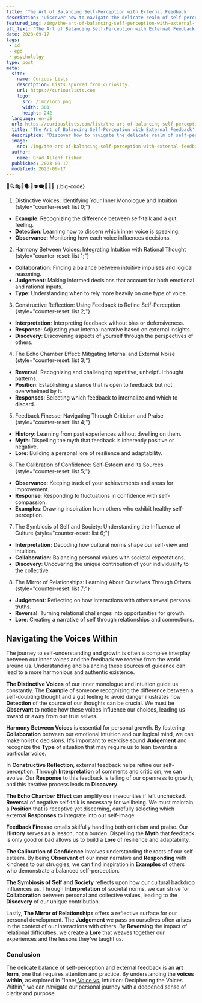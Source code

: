 ```yaml
---
title: 'The Art of Balancing Self-Perception with External Feedback'
description: 'Discover how to navigate the delicate realm of self-perception and external feedback, fostering growth and self-awareness in this insightful guide.'
featured_img: /img/the-art-of-balancing-self-perception-with-external-feedback.webp
alt_text: 'The Art of Balancing Self-Perception with External Feedback'
date: 2023-09-17
tags:
 - id
 - ego
 - psychololgy
type: post
meta:
  site:
    name: Curious Lists
    description: Lists spurred from curiosity.
    url: https://curiouslists.com
    logo:
      src: /img/logo.png
      width: 301
      height: 242
  language: en-US
  url: https://curiouslists.com/list/the-art-of-balancing-self-perception-with-external-feedback
  title: 'The Art of Balancing Self-Perception with External Feedback'
  description: 'Discover how to navigate the delicate realm of self-perception and external feedback, fostering growth and self-awareness in this insightful guide.'
  image:
    src: /img/the-art-of-balancing-self-perception-with-external-feedback.webp
  author:
    name: Brad Allenf Fisher
  published: 2023-09-17
  modified: 2023-09-17
---
```



🧠🔍🎭📝🗣️👤👁️‍🗨️🔄💬😌 {.big-code}

1. Distinctive Voices: Identifying Your Inner Monologue and Intuition {style="counter-reset: list 0;"}
  - **Example**: Recognizing the difference between self-talk and a gut feeling.
  - **Detection**: Learning how to discern which inner voice is speaking.
  - **Observance**: Monitoring how each voice influences decisions.

2. Harmony Between Voices: Integrating Intuition with Rational Thought {style="counter-reset: list 1;"}
  - **Collaboration**: Finding a balance between intuitive impulses and logical reasoning.
  - **Judgement**: Making informed decisions that account for both emotional and rational inputs.
  - **Type**: Understanding when to rely more heavily on one type of voice.

3. Constructive Reflection: Using Feedback to Refine Self-Perception {style="counter-reset: list 2;"}
  - **Interpretation**: Interpreting feedback without bias or defensiveness.
  - **Response**: Adjusting your internal narrative based on external insights.
  - **Discovery**: Discovering aspects of yourself through the perspectives of others.

4. The Echo Chamber Effect: Mitigating Internal and External Noise {style="counter-reset: list 3;"}
  - **Reversal**: Recognizing and challenging repetitive, unhelpful thought patterns.
  - **Position**: Establishing a stance that is open to feedback but not overwhelmed by it.
  - **Responses**: Selecting which feedback to internalize and which to discard.

5. Feedback Finesse: Navigating Through Criticism and Praise {style="counter-reset: list 4;"}
  - **History**: Learning from past experiences without dwelling on them.
  - **Myth**: Dispelling the myth that feedback is inherently positive or negative.
  - **Lore**: Building a personal lore of resilience and adaptability.

6. The Calibration of Confidence: Self-Esteem and Its Sources {style="counter-reset: list 5;"}
  - **Observance**: Keeping track of your achievements and areas for improvement.
  - **Response**: Responding to fluctuations in confidence with self-compassion.
  - **Examples**: Drawing inspiration from others who exhibit healthy self-perception.

7. The Symbiosis of Self and Society: Understanding the Influence of Culture {style="counter-reset: list 6;"}
  - **Interpretation**: Decoding how cultural norms shape our self-view and intuition.
  - **Collaboration**: Balancing personal values with societal expectations.
  - **Discovery**: Uncovering the unique contribution of your individuality to the collective.

8. The Mirror of Relationships: Learning About Ourselves Through Others {style="counter-reset: list 7;"}
  - **Judgement**: Reflecting on how interactions with others reveal personal truths.
  - **Reversal**: Turning relational challenges into opportunities for growth.
  - **Lore**: Creating a narrative of self through relationships and connections.


## Navigating the Voices Within

The journey to self-understanding and growth is often a complex interplay between our inner voices and the feedback we receive from the world around us. Understanding and balancing these sources of guidance can lead to a more harmonious and authentic existence.

**The Distinctive Voices** of our inner monologue and intuition guide us constantly. The **Example** of someone recognizing the difference between a self-doubting thought and a gut feeling to avoid danger illustrates how **Detection** of the source of our thoughts can be crucial. We must be **Observant** to notice how these voices influence our choices, leading us toward or away from our true selves.

**Harmony Between Voices** is essential for personal growth. By fostering **Collaboration** between our emotional intuition and our logical mind, we can make holistic decisions. It's important to exercise sound **Judgement** and recognize the **Type** of situation that may require us to lean towards a particular voice.

In **Constructive Reflection**, external feedback helps refine our self-perception. Through **Interpretation** of comments and criticism, we can evolve. Our **Response** to this feedback is telling of our openness to growth, and this iterative process leads to **Discovery**.

**The Echo Chamber Effect** can amplify our insecurities if left unchecked. **Reversal** of negative self-talk is necessary for wellbeing. We must maintain a **Position** that is receptive yet discerning, carefully selecting which external **Responses** to integrate into our self-image.

**Feedback Finesse** entails skilfully handling both criticism and praise. Our **History** serves as a lesson, not a burden. Dispelling the **Myth** that feedback is only good or bad allows us to build a **Lore** of resilience and adaptability.

**The Calibration of Confidence** involves understanding the roots of our self-esteem. By being **Observant** of our inner narrative and **Responding** with kindness to our struggles, we can find inspiration in **Examples** of others who demonstrate a balanced self-perception.

**The Symbiosis of Self and Society** reflects upon how our cultural backdrop influences us. Through **Interpretation** of societal norms, we can strive for **Collaboration** between personal and collective values, leading to the **Discovery** of our unique contribution.

Lastly, **The Mirror of Relationships** offers a reflective surface for our personal development. The **Judgement** we pass on ourselves often arises in the context of our interactions with others. By **Reversing** the impact of relational difficulties, we create a **Lore** that weaves together our experiences and the lessons they've taught us.

### Conclusion

The delicate balance of self-perception and external feedback is an **art form**, one that requires attention and practice. By understanding the **voices within**, as explored in "Inner[  Voice   vs.](https://curiouslists.com/list/challenging-external-labels-redefining-personal-identity) Intuition: Deciphering the Voices Within," we can navigate our personal journey with a deepened sense of clarity and purpose.